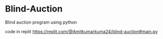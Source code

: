 # Blind-Auction
Blind auction program using python 

code in replit https://replit.com/@Amitkumarkuma24/blind-auction#main.py
